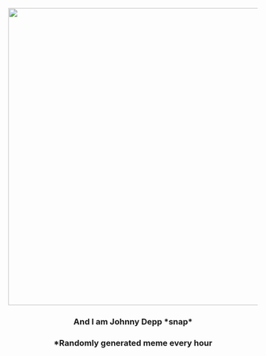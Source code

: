 <p align="center">
        <img src="https://i.redd.it/g9rvk9rwjuv81.gif" width="600" height="600">
        </p>
        <h3 align="center">And I am Johnny Depp *snap*</h3>
        <h3 align="center">*Randomly generated meme every hour</h3>
    